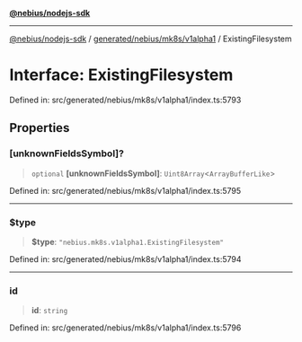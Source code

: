 [**@nebius/nodejs-sdk**](../../../../../README.md)

---

[@nebius/nodejs-sdk](../../../../../README.md) / [generated/nebius/mk8s/v1alpha1](../README.md) / ExistingFilesystem

# Interface: ExistingFilesystem

Defined in: src/generated/nebius/mk8s/v1alpha1/index.ts:5793

## Properties

### \[unknownFieldsSymbol\]?

> `optional` **\[unknownFieldsSymbol\]**: `Uint8Array`\<`ArrayBufferLike`\>

Defined in: src/generated/nebius/mk8s/v1alpha1/index.ts:5795

---

### $type

> **$type**: `"nebius.mk8s.v1alpha1.ExistingFilesystem"`

Defined in: src/generated/nebius/mk8s/v1alpha1/index.ts:5794

---

### id

> **id**: `string`

Defined in: src/generated/nebius/mk8s/v1alpha1/index.ts:5796
